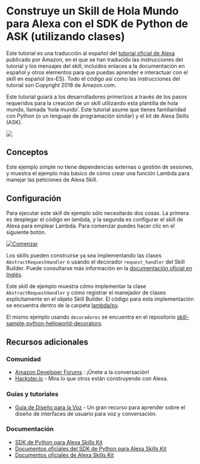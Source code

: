 Construye un Skill de Hola Mundo para Alexa con el SDK de Python de ASK (utilizando clases)
=========================================

Este tutorial es una traducción al español del [tutorial oficial de Alexa](https://github.com/alexa/skill-sample-python-helloworld-classes) publicado por Amazon, en el que se han traducido las instrucciones del tutorial y los mensajes del skill, incluidos enlaces a la documentación en español y otros elementos para que puedas aprender e interactuar con el skill en español (es-ES). Todo el código así como las instrucciones del tutorial son Copyright 2018 de Amazon.com.

Este tutorial guiará a los desarrolladores primerizos a través de los pasos requeridos para la creación de un skill utilizando esta plantilla de hola mundo, llamada ‘hola mundo’. Este tutorial asume que tienes familiaridad con Python (o un lenguaje de programación similar) y el kit de Alexa Skills (ASK).

<img src="https://m.media-amazon.com/images/G/01/mobile-apps/dex/alexa/alexa-skills-kit/tutorials/quiz-game/header._TTH_.png" />

Conceptos
--------

Este ejemplo simple no tiene dependencias externas o gestión de sesiones, y muestra el ejemplo más básico de cómo crear una función Lambda para manejar las peticiones de Alexa Skill.

Configuración
-----

Para ejecutar este skill de ejemplo sólo necesitarás dos cosas. La primera es desplegar el código en lambda, y la segunda es configurar el skill de Alexa para emplear Lambda. Para comenzar puedes hacer clic en el siguiente botón.

[![Comenzar](https://camo.githubusercontent.com/db9b9ce26327ad3bac57ec4daf0961a382d75790/68747470733a2f2f6d2e6d656469612d616d617a6f6e2e636f6d2f696d616765732f472f30312f6d6f62696c652d617070732f6465782f616c6578612f616c6578612d736b696c6c732d6b69742f7475746f7269616c732f67656e6572616c2f627574746f6e732f627574746f6e5f6765745f737461727465642e5f5454485f2e706e67)](./instructions/1-voice-user-interface.md)

Los skills pueden construirse ya sea implementando las clases ``AbstractRequestHandler``  o usando el decorador ``request_handler`` del Skill Builder. Puede consultarse más información en la [documentación oficial en Inglés](https://alexa-skills-kit-python-sdk.readthedocs.io/en/latest/REQUEST_PROCESSING.html#request-handlers).

Este skill de ejemplo muestra cómo implementar la clase ``AbstractRequestHandler`` y cómo registrar el manejador de clases explícitamente en el objeto Skill Builder.
El código para esta implementación se encuentra dentro de la carpeta [lambda/py](lambda/py).

El mismo ejemplo usando ``decoradores`` se encuentra en el repositorio
[skill-sample-python-helloworld-decorators](https://github.com/mood481/skill-sample-python-helloworld-decorators).

Recursos adicionales
--------------------

### Comunidad

-  [Amazon Developer Forums](https://forums.developer.amazon.com/spaces/165/index.html) : ¡Únete a la conversación!
-  [Hackster.io](https://www.hackster.io/amazon-alexa) - Mira lo que otros están construyendo con Alexa.

### Guías y tutoriales

-  [Guía de Diseño para la Voz](https://developer.amazon.com/designing-for-voice/) -
   Un gran recurso para aprender sobre el diseño de interfaces de usuario para voz y conversación.

### Documentación

-  [SDK de Python para Alexa Skills Kit](https://pypi.org/project/ask-sdk/)
-  [Documentos oficiales del SDK de Python para Alexa Skills Kit](https://alexa-skills-kit-python-sdk.readthedocs.io/en/latest/)
-  [Documentos oficiales de Alexa Skills Kit](https://developer.amazon.com/docs/ask-overviews/build-skills-with-the-alexa-skills-kit.html)

